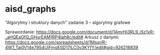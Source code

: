 # aisd_graphs
"Algorytmy i struktury danych" zadanie 3  – algorytmy grafowe

Sprawozdanie: https://docs.google.com/document/d/1AmrHi3RL9_iSz1xR-_aHQEaGfQ_GHurEAM1RP4Iah8c/edit#
Arkusz z danymi: https://docs.google.com/spreadsheets/d/1MsqrjR-4W7_Taj0V14e79S4UjFmgESD17lLC0v3KYfY/edit#gid=926218839

